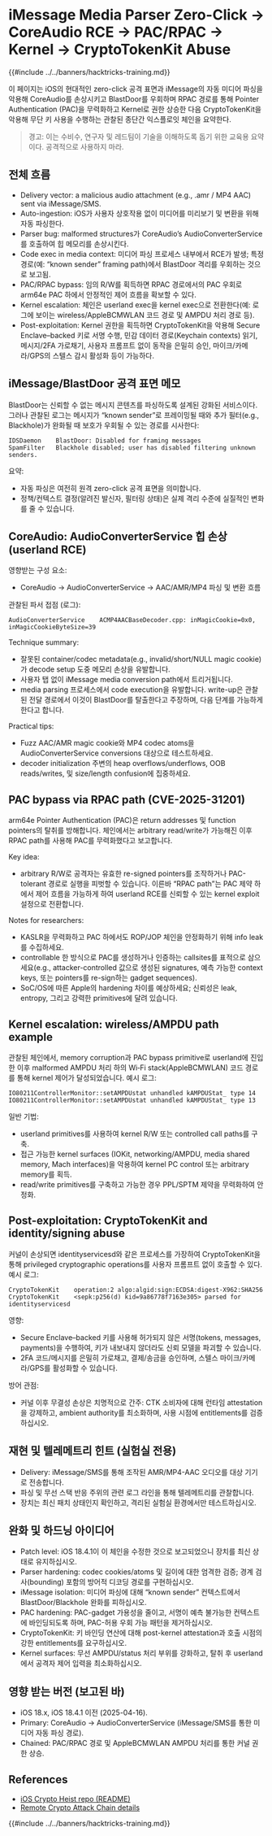 # iMessage Media Parser Zero-Click → CoreAudio RCE → PAC/RPAC → Kernel → CryptoTokenKit Abuse

{{#include ../../banners/hacktricks-training.md}}

이 페이지는 iOS의 현대적인 zero-click 공격 표면과 iMessage의 자동 미디어 파싱을 악용해 CoreAudio를 손상시키고 BlastDoor를 우회하며 RPAC 경로를 통해 Pointer Authentication (PAC)을 무력화하고 Kernel로 권한 상승한 다음 CryptoTokenKit을 악용해 무단 키 사용을 수행하는 관찰된 종단간 익스플로잇 체인을 요약한다.

> 경고: 이는 수비수, 연구자 및 레드팀이 기술을 이해하도록 돕기 위한 교육용 요약이다. 공격적으로 사용하지 마라.

## 전체 흐름

- Delivery vector: a malicious audio attachment (e.g., .amr / MP4 AAC) sent via iMessage/SMS.
- Auto-ingestion: iOS가 사용자 상호작용 없이 미디어를 미리보기 및 변환을 위해 자동 파싱한다.
- Parser bug: malformed structures가 CoreAudio’s AudioConverterService를 호출하여 힙 메모리를 손상시킨다.
- Code exec in media context: 미디어 파싱 프로세스 내부에서 RCE가 발생; 특정 경로(예: “known sender” framing path)에서 BlastDoor 격리를 우회하는 것으로 보고됨.
- PAC/RPAC bypass: 임의 R/W를 획득하면 RPAC 경로에서의 PAC 우회로 arm64e PAC 하에서 안정적인 제어 흐름을 확보할 수 있다.
- Kernel escalation: 체인은 userland exec을 kernel exec으로 전환한다(예: 로그에 보이는 wireless/AppleBCMWLAN 코드 경로 및 AMPDU 처리 경로 등).
- Post-exploitation: Kernel 권한을 획득하면 CryptoTokenKit을 악용해 Secure Enclave–backed 키로 서명 수행, 민감 데이터 경로(Keychain contexts) 읽기, 메시지/2FA 가로채기, 사용자 프롬프트 없이 동작을 은밀히 승인, 마이크/카메라/GPS의 스텔스 감시 활성화 등이 가능하다.

## iMessage/BlastDoor 공격 표면 메모

BlastDoor는 신뢰할 수 없는 메시지 콘텐츠를 파싱하도록 설계된 강화된 서비스이다. 그러나 관찰된 로그는 메시지가 “known sender”로 프레이밍될 때와 추가 필터(e.g., Blackhole)가 완화될 때 보호가 우회될 수 있는 경로를 시사한다:
```text
IDSDaemon    BlastDoor: Disabled for framing messages
SpamFilter   Blackhole disabled; user has disabled filtering unknown senders.
```
요약:
- 자동 파싱은 여전히 원격 zero-click 공격 표면을 의미합니다.
- 정책/컨텍스트 결정(알려진 발신자, 필터링 상태)은 실제 격리 수준에 실질적인 변화를 줄 수 있습니다.

## CoreAudio: AudioConverterService 힙 손상 (userland RCE)

영향받는 구성 요소:
- CoreAudio → AudioConverterService → AAC/AMR/MP4 파싱 및 변환 흐름

관찰된 파서 접점 (로그):
```text
AudioConverterService    ACMP4AACBaseDecoder.cpp: inMagicCookie=0x0, inMagicCookieByteSize=39
```
Technique summary:
- 잘못된 container/codec metadata(e.g., invalid/short/NULL magic cookie)가 decode setup 도중 메모리 손상을 유발합니다.
- 사용자 탭 없이 iMessage media conversion path에서 트리거됩니다.
- media parsing 프로세스에서 code execution을 유발합니다. write-up은 관찰된 전달 경로에서 이것이 BlastDoor를 탈출한다고 주장하며, 다음 단계를 가능하게 한다고 합니다.

Practical tips:
- Fuzz AAC/AMR magic cookie와 MP4 codec atoms을 AudioConverterService conversions 대상으로 테스트하세요.
- decoder initialization 주변의 heap overflows/underflows, OOB reads/writes, 및 size/length confusion에 집중하세요.

## PAC bypass via RPAC path (CVE-2025-31201)

arm64e Pointer Authentication (PAC)은 return addresses 및 function pointers의 탈취를 방해합니다. 체인에서는 arbitrary read/write가 가능해진 이후 RPAC path를 사용해 PAC를 무력화했다고 보고합니다.

Key idea:
- arbitrary R/W로 공격자는 유효한 re-signed pointers를 조작하거나 PAC-tolerant 경로로 실행을 피벗할 수 있습니다. 이른바 “RPAC path”는 PAC 제약 하에서 제어 흐름을 가능하게 하여 userland RCE를 신뢰할 수 있는 kernel exploit 설정으로 전환합니다.

Notes for researchers:
- KASLR을 무력화하고 PAC 하에서도 ROP/JOP 체인을 안정화하기 위해 info leak를 수집하세요.
- controllable 한 방식으로 PAC를 생성하거나 인증하는 callsites를 표적으로 삼으세요(e.g., attacker-controlled 값으로 생성된 signatures, 예측 가능한 context keys, 또는 pointers를 re-sign하는 gadget sequences).
- SoC/OS에 따른 Apple의 hardening 차이를 예상하세요; 신뢰성은 leak, entropy, 그리고 강력한 primitives에 달려 있습니다.

## Kernel escalation: wireless/AMPDU path example

관찰된 체인에서, memory corruption과 PAC bypass primitive로 userland에 진입한 이후 malformed AMPDU 처리 하의 Wi‑Fi stack(AppleBCMWLAN) 코드 경로를 통해 kernel 제어가 달성되었습니다. 예시 로그:
```text
IO80211ControllerMonitor::setAMPDUstat unhandled kAMPDUStat_ type 14
IO80211ControllerMonitor::setAMPDUstat unhandled kAMPDUStat_ type 13
```
일반 기법:
- userland primitives를 사용하여 kernel R/W 또는 controlled call paths를 구축.
- 접근 가능한 kernel surfaces (IOKit, networking/AMPDU, media shared memory, Mach interfaces)을 악용하여 kernel PC control 또는 arbitrary memory를 획득.
- read/write primitives를 구축하고 가능한 경우 PPL/SPTM 제약을 무력화하여 안정화.

## Post-exploitation: CryptoTokenKit and identity/signing abuse

커널이 손상되면 identityservicesd와 같은 프로세스를 가장하여 CryptoTokenKit을 통해 privileged cryptographic operations를 사용자 프롬프트 없이 호출할 수 있다. 예시 로그:
```text
CryptoTokenKit    operation:2 algo:algid:sign:ECDSA:digest-X962:SHA256
CryptoTokenKit    <sepk:p256(d) kid=9a86778f7163e305> parsed for identityservicesd
```
영향:
- Secure Enclave–backed 키를 사용해 허가되지 않은 서명(tokens, messages, payments)을 수행하여, 키가 내보내지 않더라도 신뢰 모델을 파괴할 수 있습니다.
- 2FA 코드/메시지를 은밀히 가로채고, 결제/송금을 승인하며, 스텔스 마이크/카메라/GPS를 활성화할 수 있습니다.

방어 관점:
- 커널 이후 무결성 손상은 치명적으로 간주: CTK 소비자에 대해 런타임 attestation을 강제하고, ambient authority를 최소화하며, 사용 시점에 entitlements를 검증하십시오.

## 재현 및 텔레메트리 힌트 (실험실 전용)

- Delivery: iMessage/SMS를 통해 조작된 AMR/MP4-AAC 오디오를 대상 기기로 전송합니다.
- 파싱 및 무선 스택 반응 주위의 관련 로그 라인을 통해 텔레메트리를 관찰합니다.
- 장치는 최신 패치 상태인지 확인하고, 격리된 실험실 환경에서만 테스트하십시오.

## 완화 및 하드닝 아이디어

- Patch level: iOS 18.4.1이 이 체인을 수정한 것으로 보고되었으니 장치를 최신 상태로 유지하십시오.
- Parser hardening: codec cookies/atoms 및 길이에 대한 엄격한 검증; 경계 검사(bounding) 포함의 방어적 디코딩 경로를 구현하십시오.
- iMessage isolation: 미디어 파싱에 대해 “known sender” 컨텍스트에서 BlastDoor/Blackhole 완화를 피하십시오.
- PAC hardening: PAC-gadget 가용성을 줄이고, 서명이 예측 불가능한 컨텍스트에 바인딩되도록 하며, PAC-허용 우회 가능 패턴을 제거하십시오.
- CryptoTokenKit: 키 바인딩 연산에 대해 post-kernel attestation과 호출 시점의 강한 entitlements를 요구하십시오.
- Kernel surfaces: 무선 AMPDU/status 처리 부위를 강화하고, 탈취 후 userland에서 공격자 제어 입력을 최소화하십시오.

## 영향 받는 버전 (보고된 바)

- iOS 18.x, iOS 18.4.1 이전 (2025-04-16).
- Primary: CoreAudio → AudioConverterService (iMessage/SMS를 통한 미디어 자동 파싱 경로).
- Chained: PAC/RPAC 경로 및 AppleBCMWLAN AMPDU 처리를 통한 커널 권한 상승.

## References

- [iOS Crypto Heist repo (README)](https://github.com/JGoyd/iOS-Attack-Chain-CVE-2025-31200-CVE-2025-31201)
- [Remote Crypto Attack Chain details](https://github.com/JGoyd/iOS-Attack-Chain-CVE-2025-31200-CVE-2025-31201/blob/main/Remote%20Crypto%20Attack%20Chain%20.md)

{{#include ../../banners/hacktricks-training.md}}
